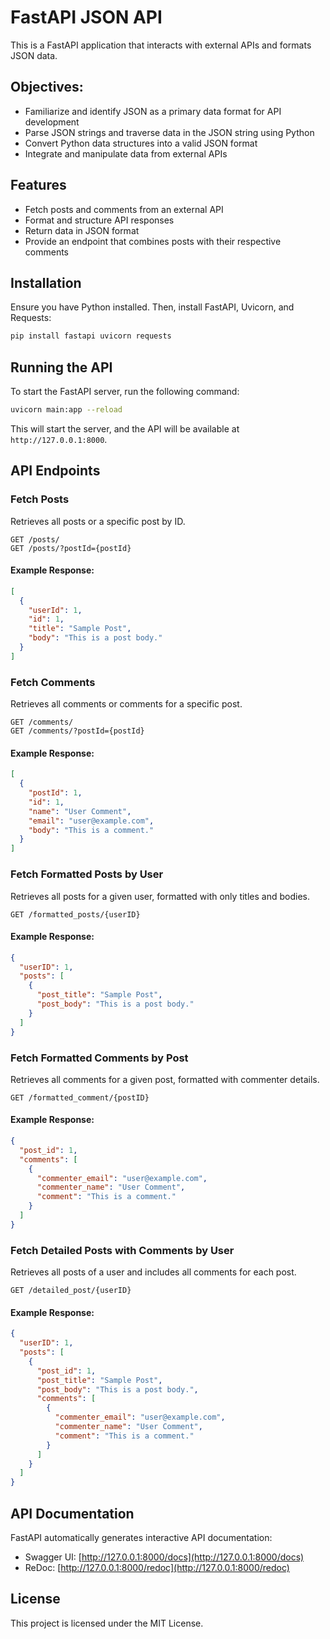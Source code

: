 # FastAPI JSON API

This is a FastAPI application that interacts with external APIs and formats JSON data.

## Objectives:
- Familiarize and identify JSON as a primary data format for API development
- Parse JSON strings and traverse data in the JSON string using Python
- Convert Python data structures into a valid JSON format
- Integrate and manipulate data from external APIs

## Features

- Fetch posts and comments from an external API
- Format and structure API responses
- Return data in JSON format
- Provide an endpoint that combines posts with their respective comments

## Installation

Ensure you have Python installed. Then, install FastAPI, Uvicorn, and Requests:

```bash
pip install fastapi uvicorn requests
```

## Running the API

To start the FastAPI server, run the following command:

```bash
uvicorn main:app --reload
```

This will start the server, and the API will be available at `http://127.0.0.1:8000`.

## API Endpoints

### Fetch Posts

Retrieves all posts or a specific post by ID.

```
GET /posts/
GET /posts/?postId={postId}
```

#### Example Response:
```json
[
  {
    "userId": 1,
    "id": 1,
    "title": "Sample Post",
    "body": "This is a post body."
  }
]
```

### Fetch Comments

Retrieves all comments or comments for a specific post.

```
GET /comments/
GET /comments/?postId={postId}
```

#### Example Response:
```json
[
  {
    "postId": 1,
    "id": 1,
    "name": "User Comment",
    "email": "user@example.com",
    "body": "This is a comment."
  }
]
```

### Fetch Formatted Posts by User

Retrieves all posts for a given user, formatted with only titles and bodies.

```
GET /formatted_posts/{userID}
```

#### Example Response:
```json
{
  "userID": 1,
  "posts": [
    {
      "post_title": "Sample Post",
      "post_body": "This is a post body."
    }
  ]
}
```

### Fetch Formatted Comments by Post

Retrieves all comments for a given post, formatted with commenter details.

```
GET /formatted_comment/{postID}
```

#### Example Response:
```json
{
  "post_id": 1,
  "comments": [
    {
      "commenter_email": "user@example.com",
      "commenter_name": "User Comment",
      "comment": "This is a comment."
    }
  ]
}
```

### Fetch Detailed Posts with Comments by User

Retrieves all posts of a user and includes all comments for each post.

```
GET /detailed_post/{userID}
```

#### Example Response:
```json
{
  "userID": 1,
  "posts": [
    {
      "post_id": 1,
      "post_title": "Sample Post",
      "post_body": "This is a post body.",
      "comments": [
        {
          "commenter_email": "user@example.com",
          "commenter_name": "User Comment",
          "comment": "This is a comment."
        }
      ]
    }
  ]
}
```

## API Documentation

FastAPI automatically generates interactive API documentation:
- Swagger UI: [http://127.0.0.1:8000/docs](http://127.0.0.1:8000/docs)
- ReDoc: [http://127.0.0.1:8000/redoc](http://127.0.0.1:8000/redoc)

## License

This project is licensed under the MIT License.

